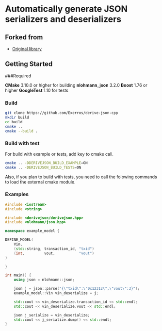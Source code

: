 # Automatically generate JSON serializers and deserializers

## Forked from

- [Original library](https://github.com/trading-rs/derive-json-cpp)

## Getting Started

###Required

**CMake** 3.10.0 or higher for building
**nlohmann_json** 3.2.0
**Boost** 1.76 or higher
**GoogleTest** 1.10 for tests

### Build

```sh
git clone https://github.com/Exerros/derive-json-cpp
mkdir build
cd build
cmake ..
cmake --build .
```

### Build with test  
  
For build with example or tests, add key to cmake call.

```sh
cmake .. -DDERIVEJSON_BUILD_EXAMPLE=ON
cmake .. -DERIVEJSON_BUILD_TESTS=ON
```

Also, if you plan to build with tests, you need to call the folowing commands to
load the external cmake module.


### Examples

```C++
#include <iostream>
#include <string>

#include <derivejson/derivejson.hpp>
#include <nlohmann/json.hpp>

namespace example_model {

DEFINE_MODEL(
    Vin,
    (std::string, transaction_id, "txid")
    (int,         vout,           "vout")
)

}

int main() {
    using json = nlohmann::json;

    json j = json::parse("{\"txid\":\"0x12312\",\"vout\":3}");
    example_model::Vin vin_deserialize = j;

    std::cout << vin_deserialize.transaction_id << std::endl;
    std::cout << vin_deserialize.vout << std::endl;

    json j_serialize = vin_deserialize;
    std::cout << j_serialize.dump() << std::endl;
}
```

